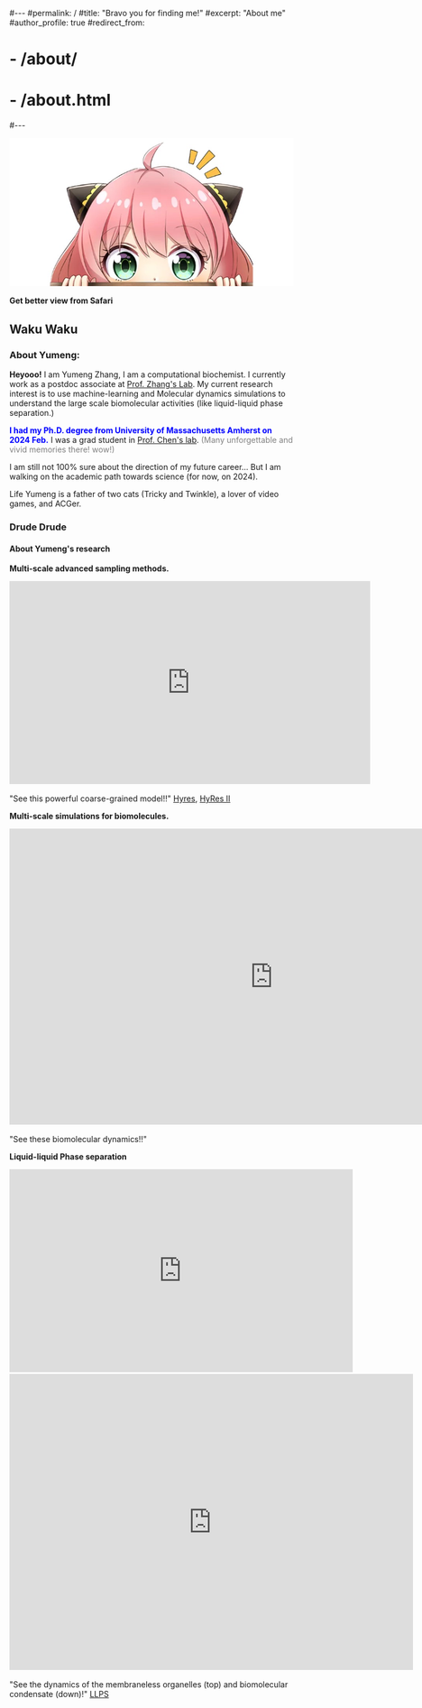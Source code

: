 #---
#permalink: /
#title: "Bravo you for finding me!"
#excerpt: "About me"
#author_profile: true
#redirect_from:
#  - /about/
#  - /about.html
#---

![Annia](../images/annia.png)

**Get better view from Safari**

## Waku Waku

### About Yumeng:

**Heyooo!** I am Yumeng Zhang, I am a computational biochemist. I currently work as a postdoc associate at [Prof. Zhang's Lab](https://zhanggroup.mit.edu/). My current research interest is to use machine-learning and Molecular dynamics simulations to understand the large scale biomolecular activities (like liquid-liquid phase separation.)

<span style="font-weight: bold; color: blue;">I had my Ph.D. degree from University of Massachusetts Amherst on 2024 Feb.</span> I was a grad student in [Prof. Chen's lab](https://people.chem.umass.edu/jchenlab/). <span style="color: grey;">(Many unforgettable and vivid memories there! wow!)</span>

I am still not 100% sure about the direction of my future career... But I am walking on the academic path towards science (for now, on 2024).

Life Yumeng is a father of two cats (Tricky and Twinkle), a lover of video games, and ACGer.

### Drude Drude

#### About Yumeng's research

**Multi-scale advanced sampling methods.**

<iframe class="video-iframe" width="640" height="360" src="https://www.youtube.com/embed/H8nq5g0VLjI" title="HyRes Coarse-Grained Model" frameborder="0" allow="accelerometer; autoplay; clipboard-write; encrypted-media; gyroscope; picture-in-picture" allowfullscreen></iframe>

"See this powerful coarse-grained model!!" [Hyres](https://pubs.rsc.org/en/content/articlelanding/2017/cp/c7cp06736d), [HyRes II](https://pubs.acs.org/doi/abs/10.1021/acs.jcim.2c00974)

**Multi-scale simulations for biomolecules.**

<iframe class="video-iframe" width="933" height="525" src="https://www.youtube.com/embed/5FfRIcwVuv8" title="IDP_simulations_HyResII" frameborder="0" allow="accelerometer; autoplay; clipboard-write; encrypted-media; gyroscope; picture-in-picture" allowfullscreen></iframe>

"See these biomolecular dynamics!!"

**Liquid-liquid Phase separation**

<iframe class="video-iframe" width="609" height="360" src="https://www.youtube.com/embed/pmq-ZX5E7sI" title="LLPS (cell)" frameborder="0" allow="accelerometer; autoplay; clipboard-write; encrypted-media; gyroscope; picture-in-picture" allowfullscreen></iframe>

<iframe class="video-iframe" width="716" height="525" src="https://www.youtube.com/embed/WAdvFVA7R0g" title="Liquid-liquid Phase Separation" frameborder="0" allow="accelerometer; autoplay; clipboard-write; encrypted-media; gyroscope; picture-in-picture" allowfullscreen></iframe>

"See the dynamics of the membraneless organelles (top) and biomolecular condensate (down)!" [LLPS](https://pubs.acs.org/doi/full/10.1021/jacs.3c09195)
